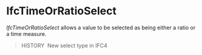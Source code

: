 # IfcTimeOrRatioSelect

_IfcTimeOrRatioSelect_ allows a value to be selected as being either a ratio or a time measure.

> HISTORY&nbsp; New select type in IFC4
